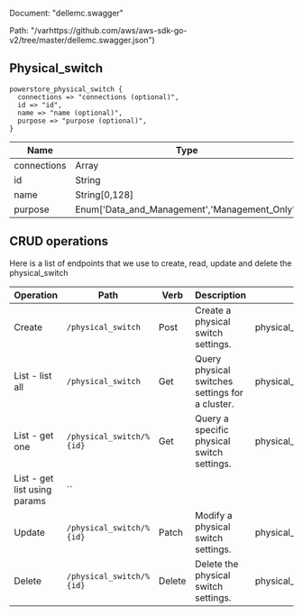 Document: "dellemc.swagger"


Path: "/varhttps://github.com/aws/aws-sdk-go-v2/tree/master/dellemc.swagger.json")

## Physical_switch



```puppet
powerstore_physical_switch {
  connections => "connections (optional)",
  id => "id",
  name => "name (optional)",
  purpose => "purpose (optional)",
}
```

| Name        | Type           | Required       |
| ------------- | ------------- | ------------- |
|connections | Array | false |
|id | String | true |
|name | String[0,128] | false |
|purpose | Enum['Data_and_Management','Management_Only'] | false |



## CRUD operations

Here is a list of endpoints that we use to create, read, update and delete the physical_switch

| Operation | Path | Verb | Description | OperationID |
| ------------- | ------------- | ------------- | ------------- | ------------- |
|Create|`/physical_switch`|Post|Create a physical switch settings.|physical_switchCreate|
|List - list all|`/physical_switch`|Get|Query physical switches settings for a cluster.|physical_switchCollectionQuery|
|List - get one|`/physical_switch/%{id}`|Get|Query a specific physical switch settings.|physical_switchInstanceQuery|
|List - get list using params|``||||
|Update|`/physical_switch/%{id}`|Patch|Modify a physical switch settings.|physical_switchModify|
|Delete|`/physical_switch/%{id}`|Delete|Delete the physical switch settings.|physical_switchDelete|
